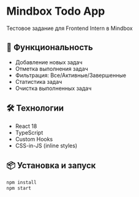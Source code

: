 # Mindbox Todo App

Тестовое задание для Frontend Intern в Mindbox

## 🚀 Функциональность

- Добавление новых задач
- Отметка выполнения задач
- Фильтрация: Все/Активные/Завершенные
- Статистика задач
- Очистка выполненных задач

## 🛠 Технологии

- React 18
- TypeScript
- Custom Hooks
- CSS-in-JS (inline styles)

## 📦 Установка и запуск

```bash
npm install
npm start
